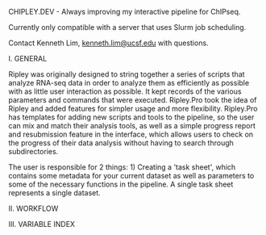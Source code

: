 CHIPLEY.DEV - Always improving my interactive pipeline for ChIPseq.

Currently only compatible with a server that uses Slurm job scheduling.

Contact Kenneth Lim, kenneth.lim@ucsf.edu with questions.

I. GENERAL

Ripley was originally designed to string together a series of scripts that analyze RNA-seq data in order to analyze them as efficiently as possible with as little user interaction as possible. It kept records of the various parameters and commands that were executed. Ripley.Pro took the idea of Ripley and added features for simpler usage and more flexibility. Ripley.Pro has templates for adding new scripts and tools to the pipeline, so the user can mix and match their analysis tools, as well as a simple progress report and resubmission feature in the interface, which allows users to check on the progress of their data analysis without having to search through subdirectories.

The user is responsible for 2 things: 1) Creating a 'task sheet', which contains some metadata for your current dataset as well as parameters to some of the necessary functions in the pipeline. A single task sheet represents a single dataset.

II. WORKFLOW
    




III. VARIABLE INDEX



